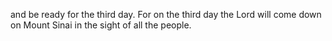 and be ready for the third day. For on the third day the Lord will come down on Mount Sinai in the sight of all the people.
